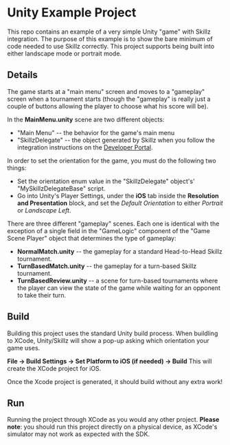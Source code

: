 # Unity Example Project

This repo contains an example of a very simple Unity "game" with Skillz integration. The purpose of this example is to show the bare minimum of code needed to use Skillz correctly. This project supports being built into either landscape mode or portrait mode.

## Details
The game starts at a "main menu" screen and moves to a "gameplay" screen when a tournament starts (though the "gameplay" is really just a couple of buttons allowing the player to choose what his score will be).

In the **MainMenu.unity** scene are two different objects:
* "Main Menu" -- the behavior for the game's main menu
* "SkillzDelegate" -- the object generated by Skillz when you follow the integration instructions on the [Developer Portal](https://skillz.com/developer/docs/core_implementation_ios_unity).

In order to set the orientation for the game, you must do the following two things:
* Set the orientation enum value in the "SkillzDelegate" object's' "MySkillzDelegateBase" script.
* Go into Unity's Player Settings, under the **iOS** tab inside the **Resolution and Presentation** block, and set the *Default Orientation* to either *Portrait* or *Landscape Left*.

There are three different "gameplay" scenes. Each one is identical with the exception of a single field in the "GameLogic" component of the "Game Scene Player" object that determines the type of gameplay:
* **NormalMatch.unity** -- the gameplay for a standard Head-to-Head Skillz tournament.
* **TurnBasedMatch.unity** -- the gameplay for a turn-based Skillz tournament.
* **TurnBasedReview.unity** -- a scene for turn-based tournaments where the player can view the state of the game while waiting for an opponent to take their turn.

## Build
Building this project uses the standard Unity build process. When buildling to XCode, Unity/Skillz will show a pop-up asking which orientation your game uses.

**File -> Build Settings -> Set Platform to iOS (if needed) -> Build**
This will create the XCode project for iOS.

Once the Xcode project is generated, it should build without any extra work!

## Run
Running the project through XCode as you would any other project. **Please note**: you should run this project directly on a physical device, as XCode's simulator may not work as expected with the SDK.
